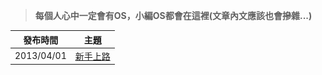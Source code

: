 <div class="mdtable"></div>
<img src="https://github.com/JianTodo/BloggerUsage/blob/master/00.General/01.%E6%A8%99%E7%B1%A4/01.%E5%BF%83%E6%83%85%E6%89%8E%E8%A8%98/%E6%A8%99%E7%B1%A4-%E5%BF%83%E6%83%85%E6%89%8E%E8%A8%88.png?raw=true" style="display: none; width: 0px;" />

> **每個人心中一定會有OS，小編OS都會在這裡(文章內文應該也會摻雜...)**

| 發布時間 | 主題 |
|:--:|:--:|
| 2013/04/01 | [新手上路](http://unicorntudo.blogspot.tw/2013/04/olderuser-firstpaper.html) |
